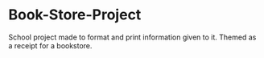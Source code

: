 # Book-Store-Project
School project made to format and print information given to it. Themed as a receipt for a bookstore.
